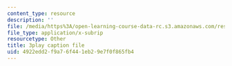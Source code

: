 ```yaml
---
content_type: resource
description: ''
file: /media/https%3A/open-learning-course-data-rc.s3.amazonaws.com/res-10-s95-physics-of-covid-19-transmission-fall-2020/4922edd2f9a76f441eb29e7f0f865fb4_X1or8Ish5OU.srt
file_type: application/x-subrip
resourcetype: Other
title: 3play caption file
uid: 4922edd2-f9a7-6f44-1eb2-9e7f0f865fb4
---
```

